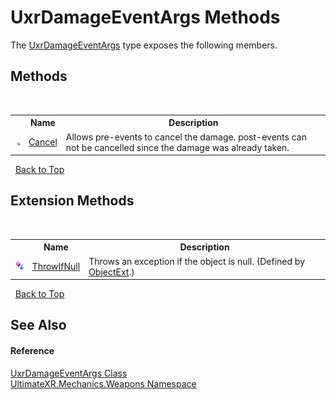 # UxrDamageEventArgs Methods
 

The <a href="T_UltimateXR_Mechanics_Weapons_UxrDamageEventArgs">UxrDamageEventArgs</a> type exposes the following members.


## Methods
&nbsp;<table><tr><th></th><th>Name</th><th>Description</th></tr><tr><td>![Public method](media/pubmethod.gif "Public method")</td><td><a href="M_UltimateXR_Mechanics_Weapons_UxrDamageEventArgs_Cancel">Cancel</a></td><td>
Allows pre-events to cancel the damage. post-events can not be cancelled since the damage was already taken.</td></tr></table>&nbsp;
<a href="#uxrdamageeventargs-methods">Back to Top</a>

## Extension Methods
&nbsp;<table><tr><th></th><th>Name</th><th>Description</th></tr><tr><td>![Public Extension Method](media/pubextension.gif "Public Extension Method")</td><td><a href="M_UltimateXR_Extensions_System_ObjectExt_ThrowIfNull">ThrowIfNull</a></td><td>
Throws an exception if the object is null.
 (Defined by <a href="T_UltimateXR_Extensions_System_ObjectExt">ObjectExt</a>.)</td></tr></table>&nbsp;
<a href="#uxrdamageeventargs-methods">Back to Top</a>

## See Also


#### Reference
<a href="T_UltimateXR_Mechanics_Weapons_UxrDamageEventArgs">UxrDamageEventArgs Class</a><br /><a href="N_UltimateXR_Mechanics_Weapons">UltimateXR.Mechanics.Weapons Namespace</a><br />